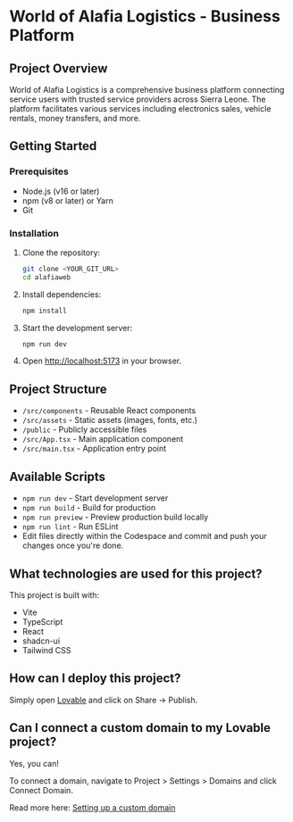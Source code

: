 # World of Alafia Logistics - Business Platform

## Project Overview

World of Alafia Logistics is a comprehensive business platform connecting service users with trusted service providers across Sierra Leone. The platform facilitates various services including electronics sales, vehicle rentals, money transfers, and more.

## Getting Started

### Prerequisites

- Node.js (v16 or later)
- npm (v8 or later) or Yarn
- Git

### Installation

1. Clone the repository:
   ```sh
   git clone <YOUR_GIT_URL>
   cd alafiaweb
   ```

2. Install dependencies:
   ```sh
   npm install
   ```

3. Start the development server:
   ```sh
   npm run dev
   ```

4. Open [http://localhost:5173](http://localhost:5173) in your browser.

## Project Structure

- `/src/components` - Reusable React components
- `/src/assets` - Static assets (images, fonts, etc.)
- `/public` - Publicly accessible files
- `/src/App.tsx` - Main application component
- `/src/main.tsx` - Application entry point

## Available Scripts

- `npm run dev` - Start development server
- `npm run build` - Build for production
- `npm run preview` - Preview production build locally
- `npm run lint` - Run ESLint
- Edit files directly within the Codespace and commit and push your changes once you're done.

## What technologies are used for this project?

This project is built with:

- Vite
- TypeScript
- React
- shadcn-ui
- Tailwind CSS

## How can I deploy this project?

Simply open [Lovable](https://lovable.dev/projects/0c5a64b5-432b-4144-bf1f-15697ebd47ec) and click on Share -> Publish.

## Can I connect a custom domain to my Lovable project?

Yes, you can!

To connect a domain, navigate to Project > Settings > Domains and click Connect Domain.

Read more here: [Setting up a custom domain](https://docs.lovable.dev/tips-tricks/custom-domain#step-by-step-guide)
